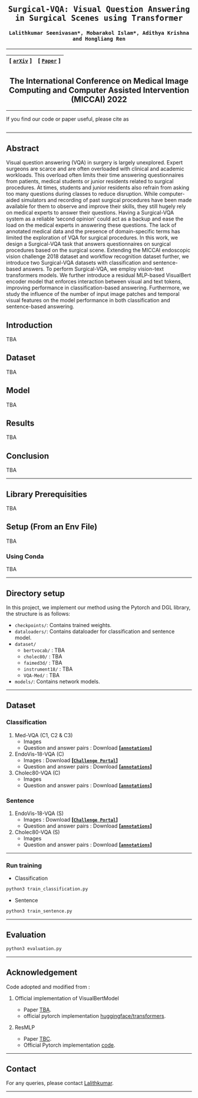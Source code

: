 <div align="center">

<samp>

<h2> Surgical-VQA: Visual Question Answering in Surgical Scenes using Transformer </h1>

<h4> Lalithkumar Seenivasan*, Mobarakol Islam*, Adithya Krishna and Hongliang Ren </h3>

</samp>   

---
| **[ [```arXiv```](<>) ]** |**[ [```Paper```](<>) ]** |
|:-------------------:|:-------------------:|
    
The International Conference on Medical Image Computing and Computer Assisted Intervention (MICCAI) 2022
---

</div>     
    
---

If you find our code or paper useful, please cite as

```bibtex

```

---
## Abstract
Visual question answering (VQA) in surgery is largely unexplored. Expert surgeons are scarce and are often overloaded with clinical and academic workloads. This overload often limits their time answering questionnaires from patients, medical students or junior residents related to surgical procedures. At times, students and junior residents also refrain from asking too many questions during classes to reduce disruption. While computer-aided simulators and recording of past surgical procedures have been made available for them to observe and improve their skills, they still hugely rely on medical experts to answer their questions. Having a Surgical-VQA system as a reliable ‘second opinion’ could act as a backup and ease the load on the medical experts in answering these questions. The lack of annotated medical data and the presence of domain-specific terms has limited the exploration of VQA for surgical procedures. In this work, we design a Surgical-VQA task that answers questionnaires on surgical procedures based on the surgical scene. Extending the  MICCAI endoscopic vision challenge 2018 dataset and workflow recognition dataset further, we introduce two Surgical-VQA datasets with classification and sentence-based answers. To perform Surgical-VQA, we employ vision-text transformers models. We further introduce a residual MLP-based VisualBert encoder model that enforces interaction between visual and text tokens, improving performance in classification-based answering. Furthermore, we study the influence of the number of input image patches and temporal visual features on the model performance in both classification and sentence-based answering.

## Introduction
TBA 

## Dataset
TBA

## Model
TBA 

## Results
TBA 

## Conclusion
TBA 

---

## Library Prerequisities
TBA

## Setup (From an Env File)
TBA
<!-- We have provided environment files for installation using conda -->

### Using Conda
TBA
<!-- ```bash
conda env create -f environment.yml
``` -->

---
## Directory setup
<!---------------------------------------------------------------------------------------------------------------->
In this project, we implement our method using the Pytorch and DGL library, the structure is as follows: 

- `checkpoints/`: Contains trained weights.
- `dataloaders/`: Contains dataloader for classification and sentence model.
- `dataset/`
    - `bertvocab/` : TBA
    - `cholec80/` : TBA
    - `faimed3d/` : TBA
    - `instrument18/` : TBA
    - `VQA-Med/` : TBA
- `models/`: Contains network models.

---
## Dataset

### Classification
1. Med-VQA (C1, C2 & C3)
    - Images
    - Question and answer pairs : Download **[[`annotations`]()]**
2. EndoVis-18-VQA (C)
    - Images : Download **[[`Challenge Portal`](https://endovissub2018-roboticscenesegmentation.grand-challenge.org/home/)]** 
    - Question and answer pairs : Download **[[`annotations`]()]**
3. Cholec80-VQA (C)
    - Images
    - Question and answer pairs : Download **[[`annotations`]()]**

### Sentence
1. EndoVis-18-VQA (S)
    - Images : Download **[[`Challenge Portal`](https://endovissub2018-roboticscenesegmentation.grand-challenge.org/home/)]** 
    - Question and answer pairs : Download **[[`annotations`]()]**
2. Cholec80-VQA (S) 
    - Images
    - Question and answer pairs : Download **[[`annotations`]()]**

---

### Run training

- Classification

```bash
python3 train_classification.py
```

- Sentence
```bash
python3 train_sentence.py
```

---
## Evaluation


```bash
python3 evaluation.py
```

---
## Acknowledgement
Code adopted and modified from :
1. Official implementation of VisualBertModel
    - Paper [TBA]().
    - official pytorch implementation [huggingface/transformers](https://github.com/huggingface/transformers.git).

2. ResMLP
    - Paper [TBC]().
    - Official Pytorch implementation [code]().

---

## Contact
For any queries, please contact [Lalithkumar](mailto:lalithjets@gmail.com).

---
